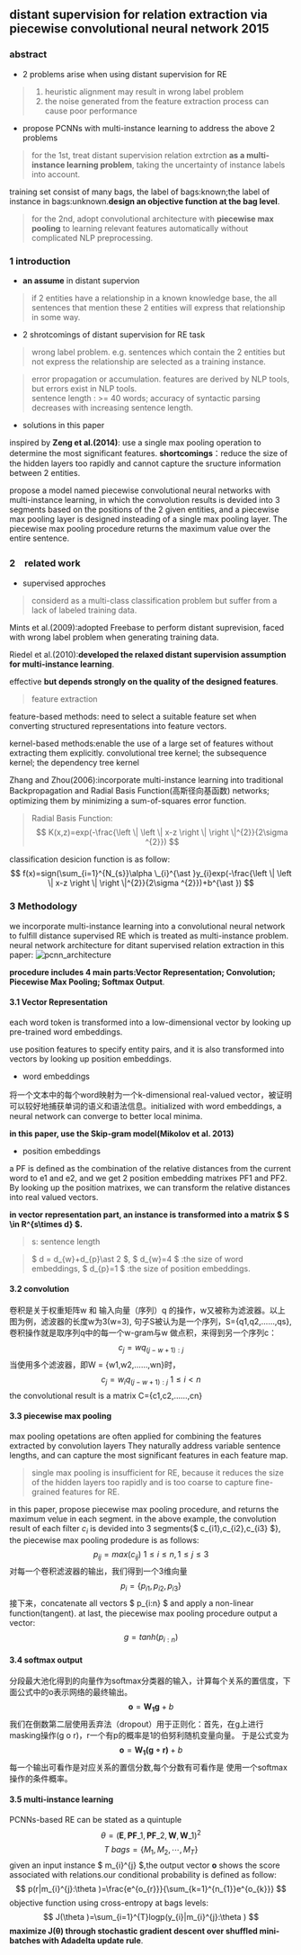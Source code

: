 ## distant supervision for relation extraction via piecewise convolutional neural network 2015
### abstract
+ 2 problems arise when using distant supervision for RE
> 1. heuristic alignment may result in wrong label problem
> 2. the noise generated from the feature extraction process can cause poor performance
+ propose PCNNs with multi-instance learning to address the above 2 problems
> for the 1st, treat distant supervision relation extrction **as a multi-instance learning problem**, taking the uncertainty of instance labels into account.

training set consist of many bags, the label of bags:known;the label of instance in bags:unknown.**design an objective function at the bag level**.

> for the 2nd, adopt convolutional architecture with **piecewise max pooling** to learning relevant features automatically without 
complicated NLP preprocessing.
### 1 introduction
+ **an assume** in distant supervion
> if 2 entities have a relationship in a known knowledge base, the all sentences that mention these 2 entities will express that relationship in some way.
+ 2 shrotcomings of distant supervision for RE task 
> wrong label problem. e.g. sentences which contain the 2 entities but not express the relationship are selected as a training instance.

> error propagation or accumulation. features are derived by NLP tools, but errors exist in NLP tools.<br>
  sentence length : >= 40 words; accuracy of syntactic parsing decreases with increasing sentence length.
 + solutions in this paper
 
 inspired by **Zeng et al.(2014)**: use a single max pooling operation to determine the most significant features. 
 **shortcomings**：reduce the size of the hidden layers too rapidly and cannot capture the sructure information between 2 entities.
 
 propose a model named piecewise convolutional neural networks with multi-instance learning, in which the convolution results is devided into 3 segments based on the positions of the 2 given entities, and a piecewise max pooling layer is designed insteading of a single max pooling layer. The piecewise max pooling procedure returns the maximum value over the entire sentence.
 
 ### 2　related work
 + supervised approches
 > considerd as a multi-class classification problem but suffer from a lack of labeled training data.
 
 Mints et al.(2009):adopted Freebase to perform distant suprevision, faced with wrong label problem when generating 
 training data.
 
 Riedel et al.(2010):**developed the relaxed distant supervision assumption for multi-instance learning**.
 
 effective **but depends strongly on the quality of the designed features**.
 > feature extraction 
 
feature-based methods: need to select a suitable feature set when converting structured representations into feature vectors.

kernel-based methods:enable the use of a large set of features without extracting them explicitly.
convolutional tree kernel; the subsequence kernel; the dependency tree kernel

Zhang and Zhou(2006):incorporate multi-instance learning into traditional Backpropagation and Radial Basis Function(高斯径向基函数) networks; optimizing them by minimizing a sum-of-squares error function.
> Radial Basis Function:
$$ K(x,z)=exp(-\frac{\left \| \left \| x-z \right \| \right \|^{2}}{2\sigma ^{2}}) $$

classification desicion function is as follow:
$$ f(x)=sign(\sum_{i=1}^{N_{s}}\alpha \_{i}^{\ast }y_{i}exp(-\frac{\left \| \left \| x-z \right \| \right \|^{2}}{2\sigma ^{2}})+b^{\ast }) $$

### 3 Methodology
we incorporate multi-instance learning into a convolutional neural network to fulfill distance supervised RE which is treated as multi-instance problem.
neural network architecture for ditant supervised relation extraction in this paper:
![pcnn_architecture]()


**procedure includes 4 main parts:Vector Representation; Convolution; Piecewise Max Pooling; Softmax Output**.
#### 3.1 Vector Representation
each word token is transformed into a low-dimensional vector by looking up pre-trained word embeddings.

use position features to specify entity pairs, and it is also transformed into vectors by looking up position embeddings.
+ word embeddings

将一个文本中的每个word映射为一个k-dimensional real-valued vector，被证明可以较好地捕获单词的语义和语法信息。initialized with word embeddings, a neural network can converge to better local minima.

**in this paper, use the Skip-gram model(Mikolov et al. 2013)**
+ position embeddings

a PF is defined as the combination of the relative distances from the current word to e1 and e2, and we get 2 position embedding matrixes PF1 and PF2. By looking up the position matrixes, we can transform the relative distances into real valued vectors. 

**in vector representation part, an instance is transformed into a matrix $ S \in  R^{s\times d} $.**
> s: sentence length

> $ d = d_{w}+d_{p}\ast 2 $,  $ d_{w}=4 $ :the size of word embeddings, $ d_{p}=1 $ :the size of position embeddings.
#### 3.2 convolution
卷积是关于权重矩阵w 和 输入向量（序列）q 的操作，w又被称为滤波器。以上图为例，滤波器的长度w为3(w=3),
句子S被认为是一个序列，S={q1,q2,……,qs},卷积操作就是取序列q中的每一个w-gram与w 做点积，来得到另一个序列c：
$$ c_{j}=wq_{(j-w+1):j} $$
当使用多个滤波器，即W = {w1,w2,……,wn}时，
$$ c_{j}=w_{i}q_{(j-w+1):j}\ 1\leq i< n $$
the convolutional result is a matrix C={c1,c2,……,cn}
#### 3.3 piecewise max pooling
max pooling opetations are often applied for combining the features extracted by convolution layers They naturally address variable sentence lengths, and can capture the most significant features in each feature map.
> single max pooling is insufficient for RE, because it reduces the size of the hidden layers too rapidly
and is too coarse to capture fine-grained features for RE.

in this paper, propose piecewise max pooling procedure, and returns the maximum velue in each segment.
in the above example, the convolution result of each filter $c_i$ is devided into 3 segments{$ c_{i1},c_{i2},c_{i3} $},
the piecewise max pooling prodedure is as follows:
$$ p_{ij}=max (c_{ij})\ 1\leq i\leq n,1\leq j\leq 3 $$
对每一个卷积滤波器的输出，我们得到一个3维向量
$$ p_{i}=\{p_{i1},p_{i2},p_{i3}\} $$
接下来，concatenate all vectors $ p_{i:n} $ and apply a non-linear function(tangent). at last,
the piecewise max pooling procedure output a vector:
$$ g= tanh(p_{i:n}) $$
#### 3.4 softmax output
分段最大池化得到的向量作为softmax分类器的输入，计算每个关系的置信度，下面公式中的o表示网络的最终输出。
$$ \mathbf{o}=\mathbf{W_{1}\mathbf{g}}+b $$
我们在倒数第二层使用丢弃法（dropout）用于正则化：首先，在g上进行masking操作(g o r)，r一个有p的概率是1的伯努利随机变量向量。
于是公式变为
$$ \mathbf{o}=\mathbf{W_{1}\mathbf{(g\circ r)}}+b $$
每一个输出可看作是对应关系的置信分数,每个分数有可看作是 使用一个softmax操作的条件概率。
#### 3.5 multi-instance learning
PCNNs-based RE can be stated as a quintuple 
$$ \theta =(\mathbf{E},\mathbf{PF}\_{1},\mathbf{PF}\_{2},\mathbf{W},\mathbf{W}\_{1})^{2} $$
$$ T\ bags =\{M_{1},M_{2},\cdots ,M_{T}\} $$
given an input instance $ m_{i}^{j} $,the output vector $\mathbf{o}$ shows the score associated
with relations.our conditional probability is defined as follow:
$$ p(r|m_{i}^{j}:\theta )=\frac{e^{o_{r}}}{\sum_{k=1}^{n_{1}}e^{o_{k}}} $$
objective function using cross-entropy at bags levels:
$$ J(\theta )=\sum_{i=1}^{T}logp(y_{i}|m_{i}^{j}:\theta ) $$
**maximize J(θ) through stochastic gradient descent over shuffled mini-batches with Adadelta update rule**.


